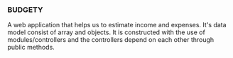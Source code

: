 ### BUDGETY

A web application that helps us to estimate income and expenses. It's data model consist of array and objects. It is constructed with the use of modules/controllers and the controllers depend on each other through public methods.

